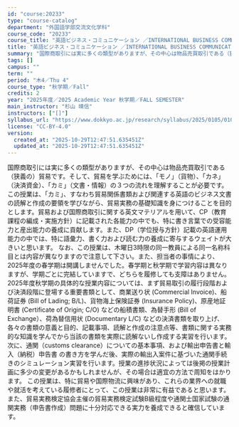 ```yaml
---
id: "course:20233"
type: "course-catalog"
department: "外国語学部交流文化学科"
course_code: "20233"
course_title: "英語ビジネス・コミュニケーション ／INTERNATIONAL BUSINESS COMMUNICATION IN ENGLISH"
title: "英語ビジネス・コミュニケーション ／INTERNATIONAL BUSINESS COMMUNICATION IN ENGLISH"
summary: "国際商取引には実に多くの類型がありますが、その中心は物品売買取引である（狭義の）貿易です。そして、貿易を学ぶためには、「モノ」（貨物）、「カネ」（決済資金）、「カミ」（文書・情報）の３つの流れを理解することが必要です。この授業は、「カミ」、…"
tags: []
campus: ""
term: ""
period: "木4／Thu 4"
course_type: "秋学期／Fall"
credits: 2
year: "2025年度／2025 Academic Year 秋学期／FALL SEMESTER"
main_instructor: "杉山 晴信"
instructors: ["[]"]
syllabus_url: "https://www.dokkyo.ac.jp/research/syllabus/2025/0105/0105_20233_ja_JP.html"
license: "CC-BY-4.0"
version:
  created_at: "2025-10-29T12:47:51.635451Z"
  updated_at: "2025-10-29T12:47:51.635451Z"
---
```

国際商取引には実に多くの類型がありますが、その中心は物品売買取引である（狭義の）貿易です。そして、貿易を学ぶためには、「モノ」（貨物）、「カネ」（決済資金）、「カミ」（文書・情報）の３つの流れを理解することが必要です。この授業は、「カミ」、すなわち貿易関係書類および関連する英語のビジネス文書の読解と作成の要領を学びながら、貿易実務の基礎知識を身につけることを目的とします。貿易および国際商取引に関する英文マテリアルを用いて、CP（教育課程の編成・実施方針）に記載された各能力の中でも、特に書き言葉での受容能力と産出能力の養成に貢献します。また、DP（学位授与方針）記載の英語運用能力の中では、特に語彙力、書く力および読む力の養成に寄与するウェイトが大きいと思います。 なお、この授業は、木曜日3時限の同一教員による同一名称科目とは内容が異なりますので注意して下さい。また、担当者の事情により、2025年度の春学期は開講しませんでした。春学期と秋学期で学習内容は異なりますが、学期ごとに完結していますで、どちらを履修しても支障はありません。 2025年度秋学期の具体的な授業内容については、まず貿易取引の履行段階および決済段階に登場する重要書類として、商業送り状 (Commercial Invoice)、船荷証券 (Bill of Lading; B/L)、貨物海上保険証券 (Insurance Policy)、原産地証明書 (Certificate of Origin; C/O) などの船積書類、為替手形 (Bill of Exchange）、荷為替信用状 (Documentary L/C) などの決済書類を取り上げ、各々の書類の意義と目的、記載事項、読解と作成の注意点等、書類に関する実務的な知識を学んでから当該の書類を実際に読解ないし作成する実習を行います。次に、通関（customs clearance）についての基本事項、および輸出申告書と輸入（納税）申告書 の書き方を学んだ後、実際の輸出入案件に基づいた通関手続きのシミュレーション実習を行います。授業の進捗状況によっては後掲の授業計画に多少の変更があるかもしれませんが、その場合は適宜の方法で周知をはかります。 この授業は、特に貿易や国際物流に興味があり、これらの業界への就職や就活を考えている履修者にとって、この授業は非常に有益であると思います。また、貿易実務検定協会主催の貿易実務検定試験B級程度や通関士国家試験の通関実務（申告書作成）問題に十分対応できる実力を養成できると確信しています。
